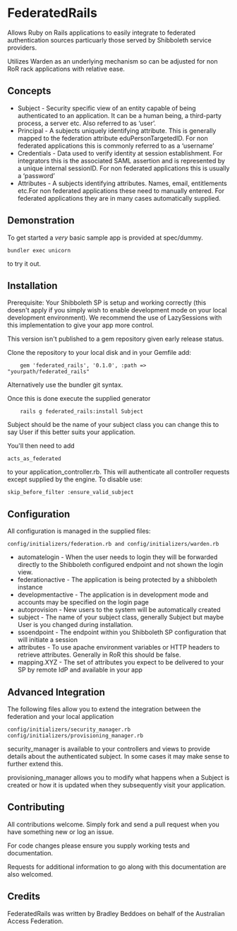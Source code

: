 # FederatedRails

Allows Ruby on Rails applications to easily integrate to federated authentication sources particuarly those served by Shibboleth service providers.

Utilizes Warden as an underlying mechanism so can be adjusted for non RoR rack applications with relative ease.

Concepts
--------
* Subject - Security specific view of an entity capable of being authenticated to an application. It can be a human being, a third-party process, a server etc. Also referred to as ‘user’.
* Principal - A subjects uniquely identifying attribute. This is generally mapped to the federation attribute eduPersonTargetedID. For non federated applications this is commonly referred to as a ‘username’
* Credentials - Data used to verify identity at session establishment. For integrators this is the associated SAML assertion and is represented by a unique internal sessionID. For non federated applications this is usually a ‘password’
* Attributes - A subjects identifying attributes. Names, email, entitlements etc.For non federated applications these need to manually entered. For federated applications they are in many cases automatically supplied.

Demonstration
-------------
To get started a *very* basic sample app is provided at spec/dummy.
 
    bundler exec unicorn 

to try it out.

Installation
------------
Prerequisite: Your Shibboleth SP is setup and working correctly (this doesn't apply if you simply wish to enable development mode on your local development environment). We recommend the use of LazySessions with this implementation to give your app more control.

This version isn't published to a gem repository given early release status.

Clone the repository to your local disk and in your Gemfile add:

		gem 'federated_rails', '0.1.0', :path => "yourpath/federated_rails"

Alternatively use the bundler git syntax. 

Once this is done execute the supplied generator

		rails g federated_rails:install Subject

Subject should be the name of your subject class you can change this to say User if this better suits your application.

You'll then need to add

    acts_as_federated
    
to your application_controller.rb. This will authenticate all controller requests except supplied by the engine. To disable use:

    skip_before_filter :ensure_valid_subject 

Configuration
-------------
All configuration is managed in the supplied files:

    config/initializers/federation.rb and config/initializers/warden.rb

* automatelogin - When the user needs to login they will be forwarded directly to the Shibboleth configured endpoint and not shown the login view.
* federationactive - The application is being protected by a shibboleth instance
* developmentactive - The application is in development mode and accounts may be specified on the login page
* autoprovision - New users to the system will be automatically created
* subject - The name of your subject class, generally Subject but maybe User is you changed during installation.
* ssoendpoint - The endpoint within you Shibboleth SP configuration that will initiate a session
* attributes - To use apache environment variables or HTTP headers to retrieve attributes. Generally in RoR this should be false.
* mapping.XYZ - The set of attributes you expect to be delivered to your SP by remote IdP and available in your app

Advanced Integration
--------------------
The following files allow you to extend the integration between the federation and your local application

    config/initializers/security_manager.rb
    config/initializers/provisioning_manager.rb

security_manager is available to your controllers and views to provide details about the authenticated subject. In some cases it may make sense to further extend this.

provisioning_manager allows you to modify what happens when a Subject is created or how it is updated when they subsequently visit your application.

Contributing
------------
All contributions welcome. Simply fork and send a pull request when you have something new or log an issue.

For code changes please ensure you supply working tests and documentation.

Requests for additional information to go along with this documentation are also welcomed.

Credits
-------
FederatedRails was written by Bradley Beddoes on behalf of the Australian Access Federation.

